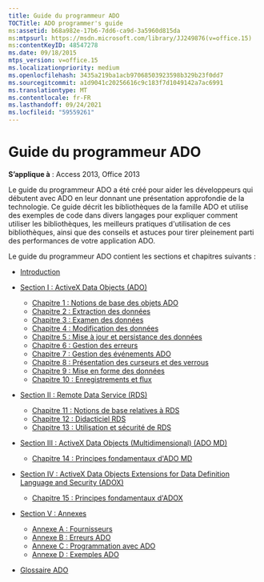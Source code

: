 ```yaml
---
title: Guide du programmeur ADO
TOCTitle: ADO programmer's guide
ms:assetid: b68a982e-17b6-7dd6-ca9d-3a5960d815da
ms:mtpsurl: https://msdn.microsoft.com/library/JJ249876(v=office.15)
ms:contentKeyID: 48547278
ms.date: 09/18/2015
mtps_version: v=office.15
ms.localizationpriority: medium
ms.openlocfilehash: 3435a219ba1acb97068503923598b329b23f0dd7
ms.sourcegitcommit: a1d9041c20256616c9c183f7d1049142a7ac6991
ms.translationtype: MT
ms.contentlocale: fr-FR
ms.lasthandoff: 09/24/2021
ms.locfileid: "59559261"
---
```

# <a name="ado-programmers-guide"></a>Guide du programmeur ADO

**S’applique à** : Access 2013, Office 2013

Le guide du programmeur ADO a été créé pour aider les développeurs qui débutent avec ADO en leur donnant une présentation approfondie de la technologie. Ce guide décrit les bibliothèques de la famille ADO et utilise des exemples de code dans divers langages pour expliquer comment utiliser les bibliothèques, les meilleurs pratiques d'utilisation de ces bibliothèques, ainsi que des conseils et astuces pour tirer pleinement parti des performances de votre application ADO.

Le guide du programmeur ADO contient les sections et chapitres suivants :

- [Introduction](introduction-to-ado-programming.md)
  
- [Section I : ActiveX Data Objects (ADO)](section-i-activex-data-objects.md)
    
    - [Chapitre 1 : Notions de base des objets ADO](chapter-1-ado-fundamentals.md)
    - [Chapitre 2 : Extraction des données](chapter-2-getting-data.md)
    - [Chapitre 3 : Examen des données](chapter-3-examining-data.md)
    - [Chapitre 4 : Modification des données](chapter-4-editing-data.md)
    - [Chapitre 5 : Mise à jour et persistance des données](chapter-5-updating-and-persisting-data.md)
    - [Chapitre 6 : Gestion des erreurs](chapter-6-error-handling.md)
    - [Chapitre 7 : Gestion des événements ADO](chapter-7-handling-ado-events.md)
    - [Chapitre 8 : Présentation des curseurs et des verrous](chapter-8-understanding-cursors-and-locks.md)
    - [Chapitre 9 : Mise en forme des données](chapter-9-data-shaping.md)
    - [Chapitre 10 : Enregistrements et flux](chapter-10-records-and-streams.md)

- [Section II : Remote Data Service (RDS)](section-ii-remote-data-service.md)
    
    - [Chapitre 11 : Notions de base relatives à RDS](chapter-11-rds-fundamentals.md)
    - [Chapitre 12 : Didacticiel RDS](chapter-12-rds-tutorial.md)
    - [Chapitre 13 : Utilisation et sécurité de RDS](chapter-13-rds-usage-and-security.md)

- [Section III : ActiveX Data Objects (Multidimensional) (ADO MD)](section-iii-ado-multidimensional-ado-md.md)
    
    - [Chapitre 14 : Principes fondamentaux d'ADO MD](chapter-14-ado-md-fundamentals.md)

- [Section IV : ActiveX Data Objects Extensions for Data Definition Language and Security (ADOX)](section-iv-ado-extensions-for-data-definition-language-and-security-adox.md)
    
    - [Chapitre 15 : Principes fondamentaux d'ADOX](chapter-15-adox-fundamentals.md)

- [Section V : Annexes](section-v-appendixes.md)
    
    - [Annexe A : Fournisseurs](appendix-a-providers.md)
    - [Annexe B : Erreurs ADO](appendix-b-ado-errors.md)
    - [Annexe C : Programmation avec ADO](appendix-c-programming-with-ado.md)
    - [Annexe D : Exemples ADO](appendix-d-ado-samples.md)

- [Glossaire ADO](ado-glossary.md)

